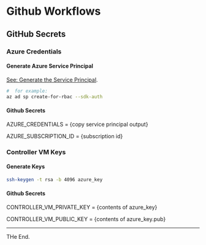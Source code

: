 # Github Workflows

## GitHub Secrets

### Azure Credentials

#### Generate Azure Service Principal

[See: Generate the Service Principal](https://docs.microsoft.com/en-gb/cli/azure/ad/sp?view=azure-cli-latest#az_ad_sp_create_for_rbac).

````bash
#  for example:
az ad sp create-for-rbac --sdk-auth
````



#### Github Secrets

AZURE_CREDENTIALS = {copy service principal output}

AZURE_SUBSCRIPTION_ID = {subscription id}

### Controller VM Keys

#### Generate Keys
````bash
ssh-keygen -t rsa -b 4096 azure_key
````

#### Github Secrets

CONTROLLER_VM_PRIVATE_KEY = {contents of azure_key}

CONTROLLER_VM_PUBLIC_KEY = {contents of azure_key.pub}

---
THe End.
